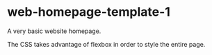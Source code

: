 # web-homepage-template-1
A very basic website homepage.

The CSS takes advantage of flexbox in order to style the entire page.